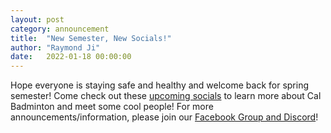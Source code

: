```yaml
---
layout: post
category: announcement
title:  "New Semester, New Socials!"
author: "Raymond Ji"
date:   2022-01-18 00:00:00
---
```


Hope everyone is staying safe and healthy and welcome back for spring semester! Come check out these [upcoming socials](/images/flyer_spring_2022.jpg) to learn more about Cal Badminton and meet some cool people! For more announcements/information, please join our [Facebook Group and Discord](https://linktr.ee/calbadminton)!

